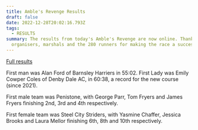 ```yaml
---
title: Amble's Revenge Results
draft: false
date: 2022-12-28T20:02:16.793Z
tags:
  - RESULTS
summary: The results from today's Amble's Revenge are now online. Thanks to all
  organisers, marshals and the 280 runners for making the race a success.
---
```

[F﻿ull results](https://racebest.com/results/46u75)

F﻿irst man was Alan Ford of Barnsley Harriers in 55:02. First Lady was Emily Cowper Coles of Denby Dale AC, in 60:38, a record for the new course (since 2021).

F﻿irst male team was Penistone, with George Parr, Tom Fryers and James Fryers finishing 2nd, 3rd and 4th respectively.

F﻿irst female team was Steel City Striders, with Yasmine Chaffer, Jessica Brooks and Laura Mellor finishing 6th, 8th and 10th respectively.